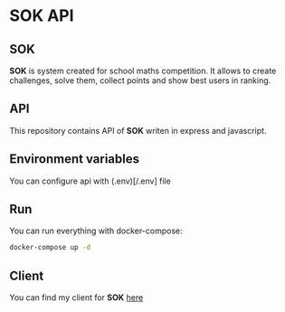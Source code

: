 # SOK API

## SOK

**SOK** is system created for school maths competition. It allows to create challenges, solve them, collect points and show best users in ranking.

## API

This repository contains API of **SOK** writen in express and javascript.

## Environment variables

You can configure api with (.env)[/.env] file

## Run

You can run everything with docker-compose:

```sh
docker-compose up -d
```

## Client

You can find my client for **SOK** [here](https://github.com/JakubZojdzik/SOK-client)
